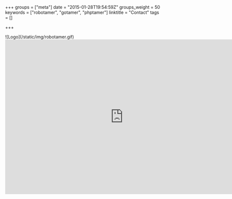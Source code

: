 +++
groups = ["meta"]
date = "2015-01-28T19:54:59Z"
groups_weight = 50
keywords = ["robotamer", "gotamer", "phptamer"]
linktitle = "Contact"
tags = []

+++

<div class="right">
![Logo](/static/img/robotamer.gif)
</div>
<iframe src="https://docs.google.com/forms/d/1v3wxeMKlFCu3Y6swGm1c7AEmaUS-jUYQ9woylWcwric/viewform?embedded=true" width="760" height="500" frameborder="0" marginheight="0" marginwidth="0">Loading...</iframe>

